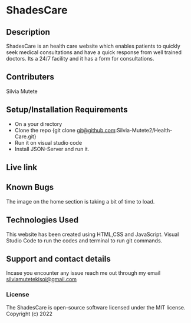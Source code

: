 # ShadesCare

## Description
ShadesCare is an health care website which enables patients to quickly seek medical consultations and have a quick response from well trained doctors. Its a 24/7 facility and it has a form for consultations.

## Contributers
Silvia Mutete

## Setup/Installation Requirements
* On a your directory
* Clone the repo {git clone git@github.com:Silvia-Mutete2/Health-Care.git}
* Run it on visual studio code
* Install JSON-Server and run it.

## Live link
## Known Bugs
The image on the home section is taking a bit of time to load.

## Technologies Used
This website has been created using HTML,CSS and JavaScript. Visual Studio Code to run the codes and terminal to run git commands.

## Support and contact details
Incase you encounter any issue reach me out through my email silviamutetekisoi@gmail.com
### License
The ShadesCare is open-source software licensed under the MIT license.
Copyright (c) 2022 
